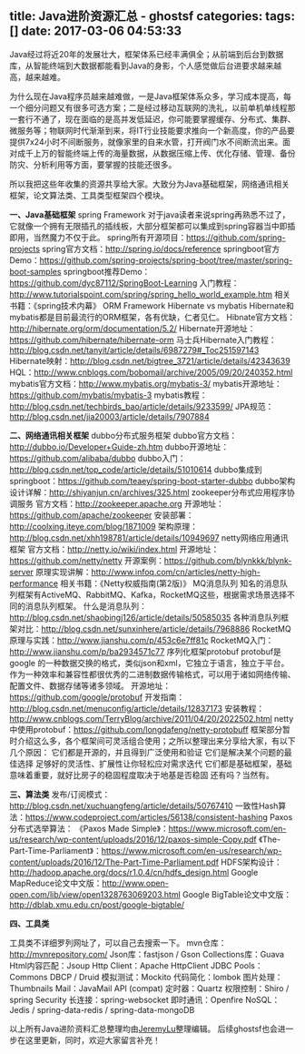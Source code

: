 title: Java进阶资源汇总 - ghostsf
categories: 
tags: []
date: 2017-03-06 04:53:33
---
Java经过将近20年的发展壮大，框架体系已经丰满俱全；从前端到后台到数据库，从智能终端到大数据都能看到Java的身影，个人感觉做后台进要求越来越高，越来越难。

为什么现在Java程序员越来越难做，一是Java框架体系众多，学习成本提高，每一个细分问题又有很多可选方案；二是经过移动互联网的洗礼，以前单机单线程那一套行不通了，现在面临的是高并发低延迟，你可能要掌握缓存、分布式、集群、微服务等；物联网时代渐渐到来，将IT行业技能要求推向一个新高度，你的产品要提供7x24小时不间断服务，就像家里的自来水管，打开阀门水不间断流出来。面对成千上万的智能终端上传的海量数据，从数据压缩上传、优化存储、管理、备份防灾、分析利用等方面，要掌握的技能还很多。

所以我把这些年收集的资源共享给大家。大致分为Java基础框架，网络通讯相关框架，论文算法类、工具类型框架四个模块。

**一、Java基础框架**
spring Framework 对于java读者来说spring再熟悉不过了，它就像一个拥有无限插孔的插线板，大部分框架都可以集成到spring容器当中即插即用，当然魔力不仅于此。
spring所有开源项目：https://github.com/spring-projects
spring官方文档：http://spring.io/docs/reference
springboot官方Demo：https://github.com/spring-projects/spring-boot/tree/master/spring-boot-samples
springboot推荐Demo：https://github.com/dyc87112/SpringBoot-Learning
入门教程：http://www.tutorialspoint.com/spring/spring_hello_world_example.htm
相关书籍：《spring技术内幕》
ORM Framework Hibernate vs mybatis Hibernate和mybatis都是目前最流行的ORM框架，各有优缺，仁者见仁。
Hibnate官方文档：http://hibernate.org/orm/documentation/5.2/
Hibernate开源地址：https://github.com/hibernate/hibernate-orm
马士兵Hibernate入门教程：http://blog.csdn.net/tanyit/article/details/6987279#_Toc251597143
Hibernate映射：http://blog.csdn.net/bigtree_3721/article/details/42343639
HQL：http://www.cnblogs.com/bobomail/archive/2005/09/20/240352.html
mybatis官方文档：http://www.mybatis.org/mybatis-3/
mybatis开源地址：https://github.com/mybatis/mybatis-3
mybatis教程：http://blog.csdn.net/techbirds_bao/article/details/9233599/
JPA规范：http://blog.csdn.net/jia20003/article/details/7907884

**二、网络通讯相关框架**
dubbo分布式服务框架
dubbo官方文档：http://dubbo.io/Developer+Guide-zh.htm
dubbo开源地址：https://github.com/alibaba/dubbo
dubbo入门：http://blog.csdn.net/top_code/article/details/51010614
dubbo集成到springboot：https://github.com/teaey/spring-boot-starter-dubbo
dubbo架构设计详解：http://shiyanjun.cn/archives/325.html
zookeeper分布式应用程序协调服务
官方文档：http://zookeeper.apache.org
开源地址：https://github.com/apache/zookeeper
安装部署：http://coolxing.iteye.com/blog/1871009
架构原理：http://blog.csdn.net/xhh198781/article/details/10949697
netty网络应用通讯框架
官方文档：http://netty.io/wiki/index.html
开源地址：https://github.com/netty/netty
开源案例：https://github.com/blynkkk/blynk-server
原理实现讲解：http://www.infoq.com/cn/articles/netty-high-performance
相关书籍：《Netty权威指南(第2版)》
MQ消息队列 知名的消息队列框架有ActiveMQ、RabbitMQ、Kafka，RocketMQ这些，根据需求场景选择不同的消息队列框架。
什么是消息队列：http://blog.csdn.net/shaobingj126/article/details/50585035
各种消息队列框架对比：http://blog.csdn.net/sunxinhere/article/details/7968886
RocketMQ原理与实践：http://www.jianshu.com/p/453c6e7ff81c
RocketMQ入门：http://www.jianshu.com/p/ba2934571c77
序列化框架protobuf protobuf是google 的一种数据交换的格式，类似json和xml，它独立于语言，独立于平台。作为一种效率和兼容性都很优秀的二进制数据传输格式，可以用于诸如网络传输、配置文件、数据存储等诸多领域。
开源地址： https://github.com/google/protobuf
开发指南：http://blog.csdn.net/menuconfig/article/details/12837173
安装教程：http://www.cnblogs.com/TerryBlog/archive/2011/04/20/2022502.html
netty中使用protobuf：https://github.com/longdafeng/netty-protobuff
框架部分暂时介绍这么多，各个框架间可灵活组合使用；之所以整理出来分享给大家，有以下几个原因： 
它们都是开源的，并且得到广泛使用和验证
它们是解决某个问题的最佳选择
足够好的灵活性、扩展性让你轻松应对需求迭代
它们都是基础框架，基础意味着重要，就好比房子的稳固程度取决于地基是否稳固
还有吗？当然有。

**三、算法类**
发布/订阅模式：http://blog.csdn.net/xuchuangfeng/article/details/50767410
一致性Hash算法：https://www.codeproject.com/articles/56138/consistent-hashing
Paxos分布式选举算法：
《Paxos Made Simple》：https://www.microsoft.com/en-us/research/wp-content/uploads/2016/12/paxos-simple-Copy.pdf
《The-Part-Time-Parliament》：https://www.microsoft.com/en-us/research/wp-content/uploads/2016/12/The-Part-Time-Parliament.pdf
HDFS架构设计：http://hadoop.apache.org/docs/r1.0.4/cn/hdfs_design.html
Google MapReduce论文中文版：http://www.open-open.com/lib/view/open1328763069203.html
Google BigTable论文中文版：http://dblab.xmu.edu.cn/post/google-bigtable/

**四、工具类**

工具类不详细罗列网址了，可以自己去搜索一下。
mvn仓库：http://mvnrepository.com/
Json库：fastjson / Gson
Collections库：Guava
Html内容匹配：Jsoup
Http Client：Apache HttpClient
JDBC Pools： Commons DBCP / Druid
模拟测试：Mockito
代码简化：lombok
图片处理：Thumbnails
Mail：JavaMail API (compat)
定时器：Quartz
权限控制：Shiro / spring Security
长连接：spring-websocket
即时通讯：Openfire
NoSQL：Jedis / spring-data-redis / spring-data-mongoDB

以上所有Java进阶资料汇总整理均由[JeremyLu][1]整理编辑。
后续ghostsf也会进一步在这里更新，同时，欢迎大家留言补充！


  [1]: http://www.cnblogs.com/nosqlcoco